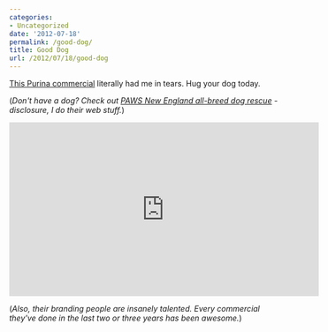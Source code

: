 ```yaml
---
categories:
- Uncategorized
date: '2012-07-18'
permalink: /good-dog/
title: Good Dog
url: /2012/07/18/good-dog
---
```


<a href="https://www.youtube.com/watch?v=Wmq2RbUusoM&NR=1">This Purina commercial</a> literally had me in tears. Hug your dog today.

(<em>Don't have a dog? Check out <a href="http://www.pawsnewengland.com">PAWS New England all-breed dog rescue</a> - disclosure, I do their web stuff.</em>)

<iframe class="alignc" width="560" height="315" src="https://www.youtube.com/embed/Wmq2RbUusoM?rel=0" frameborder="0" allowfullscreen></iframe>

(<em>Also, their branding people are insanely talented. Every commercial they've done in the last two or three years has been awesome.</em>)